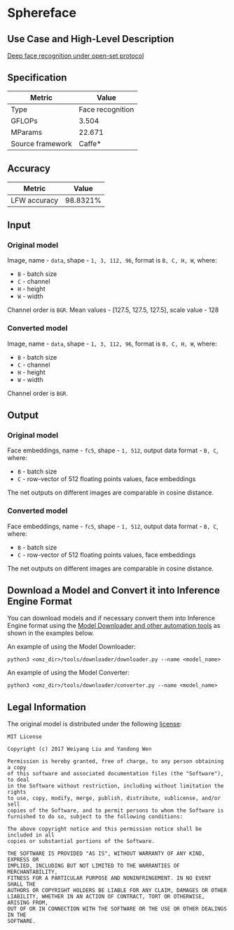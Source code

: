 # Sphereface

## Use Case and High-Level Description

[Deep face recognition under open-set protocol](https://arxiv.org/abs/1704.08063)

## Specification

| Metric            | Value            |
|-------------------|------------------|
| Type              | Face recognition |
| GFLOPs            | 3.504            |
| MParams           | 22.671           |
| Source framework  | Caffe\*          |

## Accuracy

| Metric       | Value   |
| ------------ | ------- |
| LFW accuracy | 98.8321%|

## Input

### Original model

Image, name - `data`,  shape - `1, 3, 112, 96`, format is `B, C, H, W`, where:

- `B` - batch size
- `C` - channel
- `H` - height
- `W` - width

Channel order is `BGR`.
Mean values - [127.5, 127.5, 127.5], scale value - 128

### Converted model

Image, name - `data`,  shape - `1, 3, 112, 96`, format is `B, C, H, W`, where:

- `B` - batch size
- `C` - channel
- `H` - height
- `W` - width

Channel order is `BGR`.

## Output

### Original model

Face embeddings, name - `fc5`,  shape - `1, 512`, output data format  - `B, C`, where:

- `B` - batch size
- `C` - row-vector of 512 floating points values, face embeddings

The net outputs on different images are comparable in cosine distance.

### Converted model

Face embeddings, name - `fc5`,  shape - `1, 512`, output data format  - `B, C`, where:

- `B` - batch size
- `C` - row-vector of 512 floating points values, face embeddings

The net outputs on different images are comparable in cosine distance.

## Download a Model and Convert it into Inference Engine Format

You can download models and if necessary convert them into Inference Engine format using the [Model Downloader and other automation tools](../../../tools/downloader/README.md) as shown in the examples below.

An example of using the Model Downloader:
```
python3 <omz_dir>/tools/downloader/downloader.py --name <model_name>
```

An example of using the Model Converter:
```
python3 <omz_dir>/tools/downloader/converter.py --name <model_name>
```

## Legal Information

The original model is distributed under the following
[license](https://raw.githubusercontent.com/wy1iu/sphereface/master/LICENSE):

```
MIT License

Copyright (c) 2017 Weiyang Liu and Yandong Wen

Permission is hereby granted, free of charge, to any person obtaining a copy
of this software and associated documentation files (the "Software"), to deal
in the Software without restriction, including without limitation the rights
to use, copy, modify, merge, publish, distribute, sublicense, and/or sell
copies of the Software, and to permit persons to whom the Software is
furnished to do so, subject to the following conditions:

The above copyright notice and this permission notice shall be included in all
copies or substantial portions of the Software.

THE SOFTWARE IS PROVIDED "AS IS", WITHOUT WARRANTY OF ANY KIND, EXPRESS OR
IMPLIED, INCLUDING BUT NOT LIMITED TO THE WARRANTIES OF MERCHANTABILITY,
FITNESS FOR A PARTICULAR PURPOSE AND NONINFRINGEMENT. IN NO EVENT SHALL THE
AUTHORS OR COPYRIGHT HOLDERS BE LIABLE FOR ANY CLAIM, DAMAGES OR OTHER
LIABILITY, WHETHER IN AN ACTION OF CONTRACT, TORT OR OTHERWISE, ARISING FROM,
OUT OF OR IN CONNECTION WITH THE SOFTWARE OR THE USE OR OTHER DEALINGS IN THE
SOFTWARE.
```
